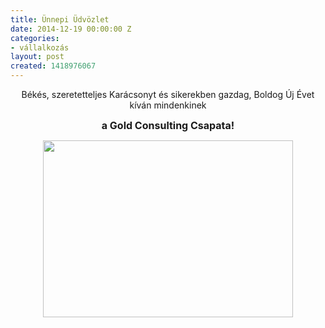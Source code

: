 ```yaml
---
title: Ünnepi Üdvözlet
date: 2014-12-19 00:00:00 Z
categories:
- vállalkozás
layout: post
created: 1418976067
---
```


<p style="text-align: center;">Békés, szeretetteljes Karácsonyt és sikerekben gazdag, Boldog Új Évet kíván mindenkinek</p><p style="text-align: center;"><strong><span style="font-size: medium;">a Gold Consulting Csapata!</span></strong></p><p style="text-align: center;"><img src="/sites/goldconsulting.eu/files/img/Gold%20Kar%C3%A1csony%20%28Small%29%20%282%29.jpg" height="283" width="400"></p><p style="text-align: center;"><!--break--></p>
